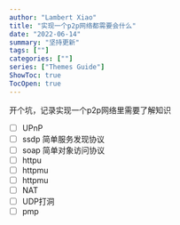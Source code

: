 ```yaml
---
author: "Lambert Xiao"
title: "实现一个p2p网络都需要会什么"
date: "2022-06-14"
summary: "坚持更新"
tags: [""]
categories: [""]
series: ["Themes Guide"]
ShowToc: true
TocOpen: true
---
```


开个坑，记录实现一个p2p网络里需要了解知识

- [ ] UPnP
- [ ] ssdp 简单服务发现协议
- [ ] soap 简单对象访问协议
- [ ] httpu
- [ ] httpmu
- [ ] httpmu
- [ ] NAT
- [ ] UDP打洞
- [ ] pmp
